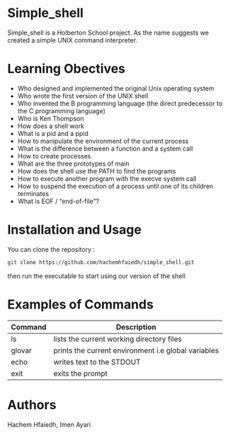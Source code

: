# Simple_shell

Simple_shell is a Holberton School project. As the name suggests we created a simple UNIX command interpreter.

# Learning Obectives

* Who designed and implemented the original Unix operating system
* Who wrote the first version of the UNIX shell
* Who invented the B programming language (the direct predecessor to the C programming language)
* Who is Ken Thompson
* How does a shell work
* What is a pid and a ppid
* How to manipulate the environment of the current process
* What is the difference between a function and a system call
* How to create processes
* What are the three prototypes of main
* How does the shell use the PATH to find the programs
* How to execute another program with the execve system call
* How to suspend the execution of a process until one of its children terminates
* What is EOF / “end-of-file”?

# Installation and Usage

You can clone the repository :
```bash
git clone https://github.com/hachemhfaiedh/simple_shell.git
```
then run the executable to start using our version of the shell

# Examples of Commands

Command | Description
------- | -----------
ls | lists the current working directory files
glovar | prints the current environment i.e global variables
echo | writes text to the STDOUT
exit | exits the prompt

# Authors

Hachem Hfaiedh, Imen Ayari